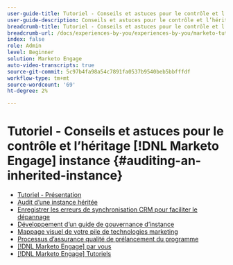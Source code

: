 ```yaml
---
user-guide-title: Tutoriel - Conseils et astuces pour le contrôle et l’héritage [!DNL Marketo Engage] instance
user-guide-description: Conseils et astuces pour le contrôle et l’héritage [!DNL Marketo Engage] instance
breadcrumb-title: Tutoriel - Conseils et astuces pour le contrôle et l’héritage [!DNL Marketo Engage] instance
breadcrumb-url: /docs/experiences-by-you/experiences-by-you/marketo-tutorial-inherited-instance/overview.html
index: false
role: Admin
level: Beginner
solution: Marketo Engage
auto-video-transcripts: true
source-git-commit: 5c97b4fa98a54c7891fa0537b9540beb5bbfffdf
workflow-type: tm+mt
source-wordcount: '69'
ht-degree: 2%

---
```



# Tutoriel - Conseils et astuces pour le contrôle et l’héritage [!DNL Marketo Engage] instance {#auditing-an-inherited-instance}

+ [Tutoriel - Présentation](/help/marketo-tutorial-inherited-instance/overview.md)
+ [Audit d’une instance héritée](/help/marketo-tutorial-inherited-instance/audit-an-inherted-instance.md)
+ [Enregistrer les erreurs de synchronisation CRM pour faciliter le dépannage](/help/marketo-tutorial-inherited-instance/log-crm-sync-errors-for-easy-troubleshooting.md)
+ [Développement d’un guide de gouvernance d’instance](/help/marketo-tutorial-inherited-instance/develop-an-instance-governance-guide.md)
+ [Mappage visuel de votre pile de technologies marketing](/help/marketo-tutorial-inherited-instance/create-a-visual-data-flow-diagram.md)
+ [Processus d’assurance qualité de prélancement du programme](/help/marketo-tutorial-inherited-instance/essential-program-pre-launch-qa.md)
+ [[!DNL Marketo Engage] par vous](/https://experienceleague.adobe.com/en/docs/experiences-by-you/experiences-by-you/marketo-engage/overview)
+ [[!DNL Marketo Engage] Tutoriels](https://experienceleague.adobe.com/docs/marketo-learn/tutorials/overview.html?lang=fr)


